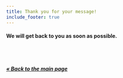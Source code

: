 ```yaml
---
title: Thank you for your message!
include_footer: true 
---
```


#### We will get back to you as soon as possible. 

<br>
<br>

##### [&laquo; Back to the main page](/)